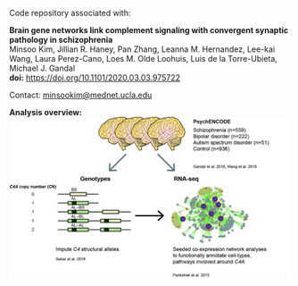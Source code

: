 Code repository associated with:

**Brain gene networks link complement signaling with convergent synaptic pathology in schizophrenia**  
Minsoo Kim, Jillian R. Haney, Pan Zhang, Leanna M. Hernandez, Lee-kai Wang, Laura Perez-Cano, Loes M. Olde Loohuis, Luis de la Torre-Ubieta, Michael J. Gandal    
**doi:** https://doi.org/10.1101/2020.03.03.975722

Contact: minsookim@mednet.ucla.edu

**Analysis overview:** 
![overview](./results/overview.jpg)
